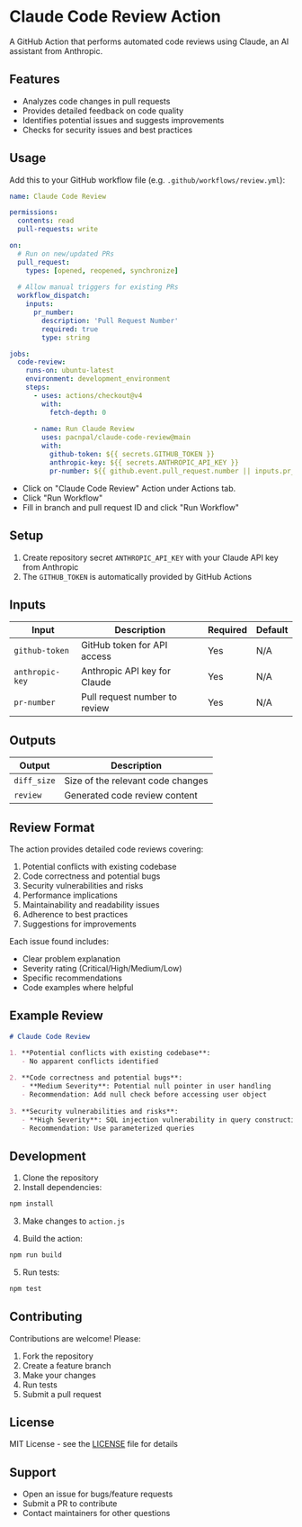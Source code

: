 # Claude Code Review Action

A GitHub Action that performs automated code reviews using Claude, an AI assistant from Anthropic.

## Features
- Analyzes code changes in pull requests
- Provides detailed feedback on code quality
- Identifies potential issues and suggests improvements
- Checks for security issues and best practices

## Usage

Add this to your GitHub workflow file (e.g. `.github/workflows/review.yml`):

```yaml
name: Claude Code Review

permissions:
  contents: read
  pull-requests: write

on:
  # Run on new/updated PRs
  pull_request:
    types: [opened, reopened, synchronize]
  
  # Allow manual triggers for existing PRs
  workflow_dispatch:
    inputs:
      pr_number:
        description: 'Pull Request Number'
        required: true
        type: string

jobs:
  code-review:
    runs-on: ubuntu-latest
    environment: development_environment
    steps:
      - uses: actions/checkout@v4
        with:
          fetch-depth: 0
          
      - name: Run Claude Review
        uses: pacnpal/claude-code-review@main
        with:
          github-token: ${{ secrets.GITHUB_TOKEN }}
          anthropic-key: ${{ secrets.ANTHROPIC_API_KEY }}
          pr-number: ${{ github.event.pull_request.number || inputs.pr_number }}
```
- Click on "Claude Code Review" Action under Actions tab. 
- Click "Run Workflow"
- Fill in branch and pull request ID and click "Run Workflow"

## Setup

1. Create repository secret `ANTHROPIC_API_KEY` with your Claude API key from Anthropic
2. The `GITHUB_TOKEN` is automatically provided by GitHub Actions

## Inputs

| Input | Description | Required | Default |
|-------|-------------|----------|---------|
| `github-token` | GitHub token for API access | Yes | N/A |
| `anthropic-key` | Anthropic API key for Claude | Yes | N/A |
| `pr-number` | Pull request number to review | Yes | N/A |

## Outputs

| Output | Description |
|--------|-------------|
| `diff_size` | Size of the relevant code changes |
| `review` | Generated code review content |

## Review Format

The action provides detailed code reviews covering:

1. Potential conflicts with existing codebase
2. Code correctness and potential bugs  
3. Security vulnerabilities and risks
4. Performance implications
5. Maintainability and readability issues
6. Adherence to best practices
7. Suggestions for improvements

Each issue found includes:
- Clear problem explanation
- Severity rating (Critical/High/Medium/Low)
- Specific recommendations
- Code examples where helpful

## Example Review

```markdown
# Claude Code Review

1. **Potential conflicts with existing codebase**:
   - No apparent conflicts identified
   
2. **Code correctness and potential bugs**:
   - **Medium Severity**: Potential null pointer in user handling
   - Recommendation: Add null check before accessing user object
   
3. **Security vulnerabilities and risks**: 
   - **High Severity**: SQL injection vulnerability in query construction
   - Recommendation: Use parameterized queries
```

## Development

1. Clone the repository
2. Install dependencies:
```bash
npm install
```

3. Make changes to `action.js`

4. Build the action:
```bash
npm run build
```

5. Run tests:
```bash
npm test
```

## Contributing

Contributions are welcome! Please:

1. Fork the repository
2. Create a feature branch
3. Make your changes
4. Run tests
5. Submit a pull request

## License

MIT License - see the [LICENSE](LICENSE) file for details

## Support

- Open an issue for bugs/feature requests
- Submit a PR to contribute
- Contact maintainers for other questions
